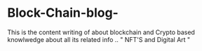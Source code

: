 # Block-Chain-blog-
This is the content writing of about blockchain and Crypto based knowlwedge about all its related info ..
  " NFT'S and Digital Art "
